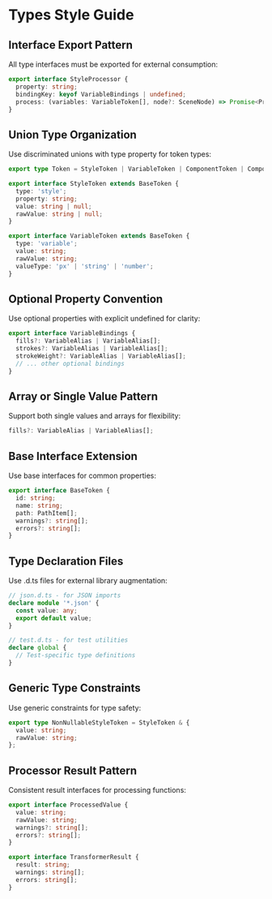 # Types Style Guide

## Interface Export Pattern

All type interfaces must be exported for external consumption:

```typescript
export interface StyleProcessor {
  property: string;
  bindingKey: keyof VariableBindings | undefined;
  process: (variables: VariableToken[], node?: SceneNode) => Promise<ProcessedValue | null>;
}
```

## Union Type Organization

Use discriminated unions with type property for token types:

```typescript
export type Token = StyleToken | VariableToken | ComponentToken | ComponentSetToken | InstanceToken;

export interface StyleToken extends BaseToken {
  type: 'style';
  property: string;
  value: string | null;
  rawValue: string | null;
}

export interface VariableToken extends BaseToken {
  type: 'variable';
  value: string;
  rawValue: string;
  valueType: 'px' | 'string' | 'number';
}
```

## Optional Property Convention

Use optional properties with explicit undefined for clarity:

```typescript
export interface VariableBindings {
  fills?: VariableAlias | VariableAlias[];
  strokes?: VariableAlias | VariableAlias[];
  strokeWeight?: VariableAlias | VariableAlias[];
  // ... other optional bindings
}
```

## Array or Single Value Pattern

Support both single values and arrays for flexibility:

```typescript
fills?: VariableAlias | VariableAlias[];
```

## Base Interface Extension

Use base interfaces for common properties:

```typescript
export interface BaseToken {
  id: string;
  name: string;
  path: PathItem[];
  warnings?: string[];
  errors?: string[];
}
```

## Type Declaration Files

Use .d.ts files for external library augmentation:

```typescript
// json.d.ts - for JSON imports
declare module '*.json' {
  const value: any;
  export default value;
}

// test.d.ts - for test utilities
declare global {
  // Test-specific type definitions
}
```

## Generic Type Constraints

Use generic constraints for type safety:

```typescript
export type NonNullableStyleToken = StyleToken & {
  value: string;
  rawValue: string;
};
```

## Processor Result Pattern

Consistent result interfaces for processing functions:

```typescript
export interface ProcessedValue {
  value: string;
  rawValue: string;
  warnings?: string[];
  errors?: string[];
}

export interface TransformerResult {
  result: string;
  warnings: string[];
  errors: string[];
}
```
